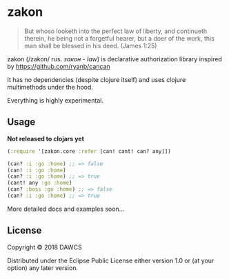 # zakon

> But whoso looketh into the perfect law of liberty, and continueth therein, he being not a forgetful hearer, but a doer of the work, this man shall be blessed in his deed.
> (James 1:25)

zakon (/zakon/ rus. *закон - law*) is declarative authorization library inspired by https://github.com/ryanb/cancan

It has no dependencies (despite clojure itself) and uses clojure multimethods under the hood.

Everything is highly experimental.

## Usage

**Not released to clojars yet**

```clojure
(:require '[zakon.core :refer [can! cant! can? any]])

(can? :i :go :home) ;; => false
(can! :i :go :home)
(can? :i :go :home) ;; => true
(cant! any :go :home)
(can? :boss :go :home) ;; => false
(can? :i :go :home) ;; => true
```

More detailed docs and examples soon...

## License

Copyright © 2018 DAWCS

Distributed under the Eclipse Public License either version 1.0 or (at
your option) any later version.
